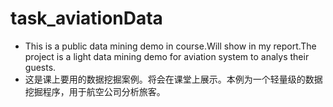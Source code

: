 # task_aviationData
* This is a public data mining demo in course.Will show in my report.The project is a light data mining demo for aviation system to analys their guests.
* 这是课上要用的数据挖掘案例。将会在课堂上展示。本例为一个轻量级的数据挖掘程序，用于航空公司分析旅客。